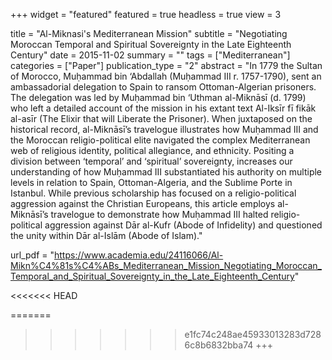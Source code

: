 +++
widget = "featured"
featured = true
headless = true
view = 3

title = "Al-Miknasi's Mediterranean Mission"
subtitle = "Negotiating Moroccan Temporal and Spiritual Sovereignty in the Late Eighteenth Century"
date = 2015-11-02
summary = ""
tags = ["Mediterranean"]
categories = ["Paper"]
publication_type = "2"
abstract = "In 1779 the Sultan of Morocco, Muḥammad bin ‘Abdallah (Muḥammad III r. 1757-1790), sent an ambassadorial delegation to Spain to ransom Ottoman-Algerian prisoners. The delegation was led by Muḥammad bin ‘Uthman al-Miknāsī (d. 1799) who left a detailed account of the mission in his extant text Al-Iksīr fī fikāk al-asīr (The Elixir that will Liberate the Prisoner). When juxtaposed on the historical record, al-Miknāsī’s travelogue illustrates how Muḥammad III and the Moroccan religio-political elite navigated the complex Mediterranean web of religious identity, political allegiance, and ethnicity. Positing a division between ‘temporal’ and ‘spiritual’ sovereignty, increases our understanding of how Muḥammad III substantiated his authority on multiple levels in relation to Spain, Ottoman-Algeria, and the Sublime Porte in Istanbul. While previous scholarship has focused on a religio-political aggression against the Christian Europeans, this article employs al-Miknāsī’s travelogue to demonstrate how Muḥammad III halted religio-political aggression against Dār al-Kufr (Abode of Infidelity) and questioned the unity within Dār al-Islām (Abode of Islam)."

url_pdf = "https://www.academia.edu/24116066/Al-Mikn%C4%81s%C4%ABs_Mediterranean_Mission_Negotiating_Moroccan_Temporal_and_Spiritual_Sovereignty_in_the_Late_Eighteenth_Century"

<<<<<<< HEAD

=======
>>>>>>> e1fc74c248ae45933013283d7286c8b6832bba74
+++


